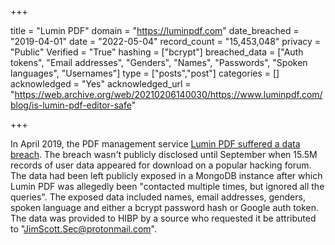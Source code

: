 +++

title = "Lumin PDF"
domain = "https://luminpdf.com"
date_breached = "2019-04-01"
date = "2022-05-04"
record_count = "15,453,048"
privacy = "Public"
Verified = "True"
hashing = ["bcrypt"]
breached_data = ["Auth tokens", "Email addresses", "Genders", "Names", "Passwords", "Spoken languages", "Usernames"]
type = ["posts","post"]
categories = []
acknowledged = "Yes"
acknowledged_url = "https://web.archive.org/web/20210206140030/https://www.luminpdf.com/blog/is-lumin-pdf-editor-safe"

+++


In April 2019, the PDF management service <a href="https://www.zdnet.com/article/data-of-24-3-million-lumin-pdf-users-shared-on-hacking-forum/" target="_blank" rel="noopener">Lumin PDF suffered a data breach</a>. The breach wasn't publicly disclosed until September when 15.5M records of user data appeared for download on a popular hacking forum. The data had been left publicly exposed in a MongoDB instance after which Lumin PDF was allegedly been &quot;contacted multiple times, but ignored all the queries&quot;. The exposed data included names, email addresses, genders, spoken language and either a bcrypt password hash or Google auth token. The data was provided to HIBP by a source who requested it be attributed to &quot;JimScott.Sec@protonmail.com&quot;.


